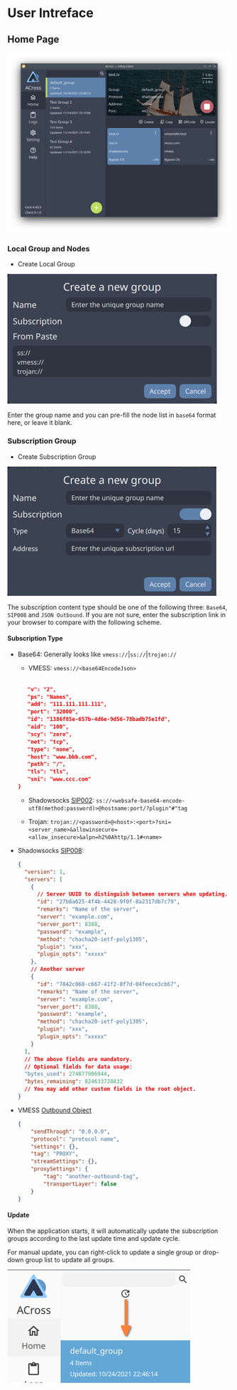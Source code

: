 # User Intreface

## Home Page

![Home Page](/UI/home_page.png)

### Local Group and Nodes

- Create Local Group

![Create local group](/UI/create_local_group.png)

Enter the group name and you can pre-fill the node list in `base64` format here, or leave it blank.

### Subscription Group

- Create Subscription Group

![Create Subscription group](/UI/create_subscription_group.png)

The subscription content type should be one of the following three: `Base64`, `SIP008` and `JSON Outbound`. If you are not sure, enter the subscription link in your browser to compare with the following scheme.

#### Subscription Type

- Base64: Generally looks like `vmess://`|`ss://`|`trojan://`

  - VMESS: `vmess://<base64EncodeJson>`

  ```json

     "v": "2",
     "ps": "Names",
     "add": "111.111.111.111",
     "port": "32000",
     "id": "1386f85e-657b-4d6e-9d56-78badb75e1fd",
     "aid": "100",
     "scy": "zero",
     "net": "tcp",
     "type": "none",
     "host": "www.bbb.com",
     "path": "/",
     "tls": "tls",
     "sni": "www.ccc.com"
  }
  ```

  - Shadowsocks [SIP002](https://shadowsocks.org/en/wiki/SIP002-URI-Scheme.html):
    `ss://<websafe-base64-encode-utf8(method:password)>@hostname:port/?plugin"#"tag`

  - Trojan:
    `trojan://<password>@<host>:<port>?sni=<server_name>&allowinsecure=<allow_insecure>&alpn=h2%0Ahttp/1.1#<name>`

- Shadowsocks [SIP008](https://shadowsocks.org/en/wiki/SIP008-Online-Configuration-Delivery.html):

  ```json
  {
    "version": 1,
    "servers": [
      {
        // Server UUID to distinguish between servers when updating.
        "id": "27b8a625-4f4b-4428-9f0f-8a2317db7c79",
        "remarks": "Name of the server",
        "server": "example.com",
        "server_port": 8388,
        "password": "example",
        "method": "chacha20-ietf-poly1305",
        "plugin": "xxx",
        "plugin_opts": "xxxxx"
      },
      // Another server
      {
        "id": "7842c068-c667-41f2-8f7d-04feece3cb67",
        "remarks": "Name of the server",
        "server": "example.com",
        "server_port": 8388,
        "password": "example",
        "method": "chacha20-ietf-poly1305",
        "plugin": "xxx",
        "plugin_opts": "xxxxx"
      }
    ],
    // The above fields are mandatory.
    // Optional fields for data usage:
    "bytes_used": 274877906944,
    "bytes_remaining": 824633720832
    // You may add other custom fields in the root object.
  }
  ```

- VMESS [Outbound Object](https://www.v2fly.org/config/outbounds.html#outboundobject)

    ```json
    {
        "sendThrough": "0.0.0.0",
        "protocol": "protocol name",
        "settings": {},
        "tag": "PROXY",
        "streamSettings": {},
        "proxySettings": {
            "tag": "another-outbound-tag",
            "transportLayer": false
        }
    }
    ```

#### Update

When the application starts, it will automatically update the subscription groups according to the last update time and update cycle.

For manual update, you can right-click to update a single group or drop-down group list to update all groups.

![update groups](/UI/update_groups.png)